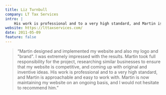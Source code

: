 ```yaml
---
title: Liz Turnbull
company: LT Tax Services
intro: |
    His work is professional and to a very high standard, and Martin is approachable and easy to work with.
website: https://lttaxservices.com/
date: 2011-05-09
feature: false
---
```


> “Martin designed and implemented my website and also my logo and "brand". I was extremely impressed with the results. Martin took full responsibility for the project, researching similar businesses to ensure that my website is competitive, and coming up with original and inventive ideas. His work is professional and to a very high standard, and Martin is approachable and easy to work with. Martin is now maintaining my website on an ongoing basis, and I would not hesitate to recommend him.”
